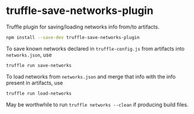 # truffle-save-networks-plugin

Truffle plugin for saving/loading networks info from/to artifacts.

```sh
npm install --save-dev truffle-save-networks-plugin
```

To save known networks declared in `truffle-config.js` from artifacts into `networks.json`, use

```sh
truffle run save-networks
```

To load networks from `networks.json` and merge that info with the info present in artifacts, use

```sh
truffle run load-networks
```

May be worthwhile to run `truffle networks --clean` if producing build files.
